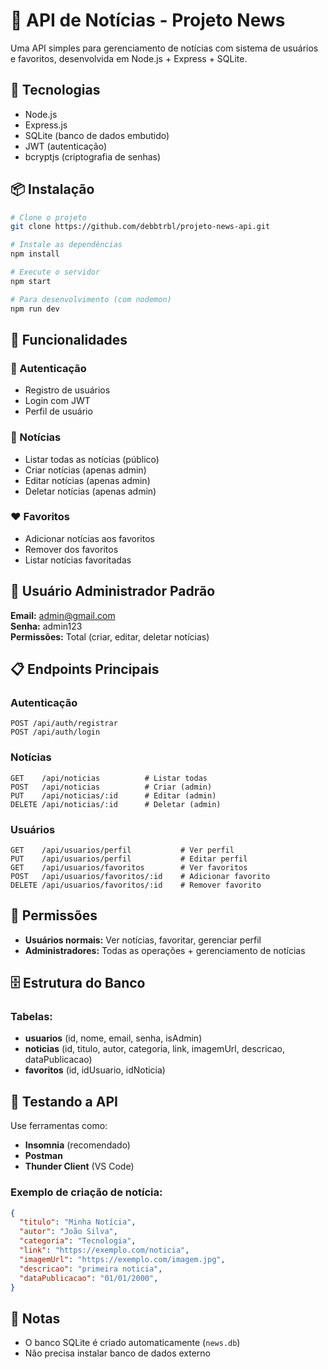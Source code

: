 # 📰 API de Notícias - Projeto News

Uma API simples para gerenciamento de notícias com sistema de usuários e favoritos, desenvolvida em Node.js + Express + SQLite.

## 🚀 Tecnologias

- Node.js
- Express.js
- SQLite (banco de dados embutido)
- JWT (autenticação)
- bcryptjs (criptografia de senhas)

## 📦 Instalação

```bash
# Clone o projeto
git clone https://github.com/debbtrbl/projeto-news-api.git

# Instale as dependências
npm install

# Execute o servidor
npm start

# Para desenvolvimento (com nodemon)
npm run dev
```

## 🌟 Funcionalidades

### 👥 Autenticação
- Registro de usuários
- Login com JWT
- Perfil de usuário

### 📰 Notícias
- Listar todas as notícias (público)
- Criar notícias (apenas admin)
- Editar notícias (apenas admin)
- Deletar notícias (apenas admin)

### ❤️ Favoritos
- Adicionar notícias aos favoritos
- Remover dos favoritos
- Listar notícias favoritadas

## 👤 Usuário Administrador Padrão

**Email:** admin@gmail.com  
**Senha:** admin123  
**Permissões:** Total (criar, editar, deletar notícias)

## 📋 Endpoints Principais

### Autenticação
```
POST /api/auth/registrar
POST /api/auth/login
```

### Notícias
```
GET    /api/noticias          # Listar todas
POST   /api/noticias          # Criar (admin)
PUT    /api/noticias/:id      # Editar (admin)
DELETE /api/noticias/:id      # Deletar (admin)
```

### Usuários
```
GET    /api/usuarios/perfil           # Ver perfil
PUT    /api/usuarios/perfil           # Editar perfil
GET    /api/usuarios/favoritos        # Ver favoritos
POST   /api/usuarios/favoritos/:id    # Adicionar favorito
DELETE /api/usuarios/favoritos/:id    # Remover favorito
```

## 🔐 Permissões

- **Usuários normais:** Ver notícias, favoritar, gerenciar perfil
- **Administradores:** Todas as operações + gerenciamento de notícias

## 🗄️ Estrutura do Banco

### Tabelas:
- **usuarios** (id, nome, email, senha, isAdmin)
- **noticias** (id, titulo, autor, categoria, link, imagemUrl, descricao, dataPublicacao)
- **favoritos** (id, idUsuario, idNoticia)

## 🧪 Testando a API

Use ferramentas como:
- **Insomnia** (recomendado)
- **Postman**
- **Thunder Client** (VS Code)

### Exemplo de criação de notícia:
```json
{
  "titulo": "Minha Notícia",
  "autor": "João Silva",
  "categoria": "Tecnologia",
  "link": "https://exemplo.com/noticia",
  "imagemUrl": "https://exemplo.com/imagem.jpg",
  "descricao": "primeira noticia",
  "dataPublicacao": "01/01/2000",
}
```

## 📝 Notas

- O banco SQLite é criado automaticamente (`news.db`)
- Não precisa instalar banco de dados externo
